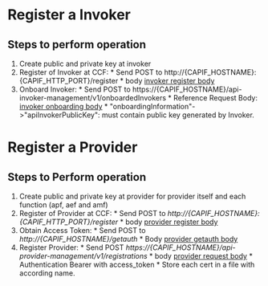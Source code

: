 
# Register a Invoker

## Steps to perform operation

  1. Create public and private key at invoker
  2. Register of Invoker at CCF:
    * Send POST to http://{CAPIF_HOSTNAME}:{CAPIF_HTTP_PORT}/register 
    * body [invoker register body]
  3.  Onboard Invoker:
    * Send POST to https://{CAPIF_HOSTNAME}/api-invoker-management/v1/onboardedInvokers
    * Reference Request Body: [invoker onboarding body]
    * "onboardingInformation"->"apiInvokerPublicKey": must contain public key generated by Invoker.


# Register a Provider

## Steps to Perform operation
  1. Create public and private key at provider for provider itself and each function (apf, aef and amf)
  2. Register of Provider at CCF:
    * Send POST to *http://{CAPIF_HOSTNAME}:{CAPIF_HTTP_PORT}/register*
    * body [provider register body]
  3. Obtain Access Token:
    * Send POST to *http://{CAPIF_HOSTNAME}/getauth*
    * Body [provider getauth body]
  4. Register Provider:
    * Send POST *https://{CAPIF_HOSTNAME}/api-provider-management/v1/registrations*
    * body [provider request body]
    * Authentication Bearer with access_token
    * Store each cert in a file with according name.



[invoker register body]: ../api_invoker_management/invoker_register_body.json  "Invoker Register Body"
[invoker onboarding body]: ../api_invoker_management/invoker_details_post_example.json  "API Invoker Request"

[provider register body]: ../api_provider_management/provider_register_body.json  "Provider Register Body"
[provider request body]: ../api_provider_management/provider_details_post_example.json  "API Provider Enrolment Request"
[provider getauth body]: ../api_provider_management/provider_getauth_example.json    "Get Auth Example"





[Return To All Test Plans]: ../README.md
